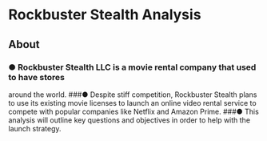 # Rockbuster Stealth Analysis

## About
### ● Rockbuster Stealth LLC is a movie rental company that used to have stores
around the world.
###● Despite stiff competition, Rockbuster Stealth plans to use its existing movie
licenses to launch an online video rental service to compete with popular
companies like Netflix and Amazon Prime.
###● This analysis will outline key questions and objectives in order to help with the
launch strategy.
